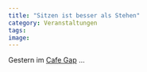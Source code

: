 ```yaml
---
title: "Sitzen ist besser als Stehen"
category: Veranstaltungen
tags: 
image: 
---
```


Gestern im [Cafe Gap](http://www.speakandspin.de/) ...

